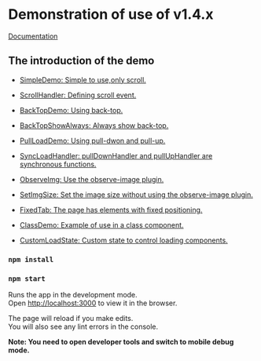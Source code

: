 # Demonstration of use of v1.4.x

[Documentation](https://github.com/zChenghao/pull-scroller-react#readme)

## The introduction of the demo

+ [SimpleDemo: Simple to use,only scroll.](https://github.com/zChenghao/demos-pull-scroller-react/blob/main/src/page/SimpleDemo/SimpleDemo.tsx)

+ [ScrollHandler: Defining scroll event.](https://github.com/zChenghao/demos-pull-scroller-react/blob/main/src/page/ScrollHandler/ScrollHandler.tsx)

+ [BackTopDemo: Using back-top.](https://github.com/zChenghao/demos-pull-scroller-react/blob/main/src/page/BackTopDemo/BackTopDemo.tsx)

+ [BackTopShowAlways: Always show back-top.](https://github.com/zChenghao/demos-pull-scroller-react/blob/main/src/page/BackTopShowAlways/BackTopShowAlways.tsx)

+ [PullLoadDemo: Using pull-dwon and pull-up.](https://github.com/zChenghao/demos-pull-scroller-react/blob/main/src/page/PullLoadDemo/PullLoadDemo.tsx)

+ [SyncLoadHandler: pullDownHandler and pullUpHandler are synchronous functions.](https://github.com/zChenghao/demos-pull-scroller-react/blob/main/src/page/SyncLoadHandler/SyncLoadHandler.tsx)

+ [ObserveImg: Use the observe-image plugin.](https://github.com/zChenghao/demos-pull-scroller-react/blob/main/src/page/ObserveImg/ObserveImg.tsx)

+ [SetImgSize: Set the image size without using the observe-image plugin.](https://github.com/zChenghao/demos-pull-scroller-react/blob/main/src/page/SetImgSize/SetImgSize.tsx)

+ [FixedTab: The page has elements with fixed positioning.](https://github.com/zChenghao/demos-pull-scroller-react/blob/main/src/page/FixedTab/FixedTab.tsx)

+ [ClassDemo: Example of use in a class component.](https://github.com/zChenghao/demos-pull-scroller-react/blob/main/src/page/ClassDemo/ClassDemo.tsx)

+ [CustomLoadState: Custom state to control loading components.](https://github.com/zChenghao/demos-pull-scroller-react/blob/main/src/page/CustomLoadState/CustomLoadState.tsx)

### `npm install`

### `npm start`

Runs the app in the development mode.\
Open [http://localhost:3000](http://localhost:3000) to view it in the browser.

The page will reload if you make edits.\
You will also see any lint errors in the console.

**Note: You need to open developer tools and switch to mobile debug mode.**
